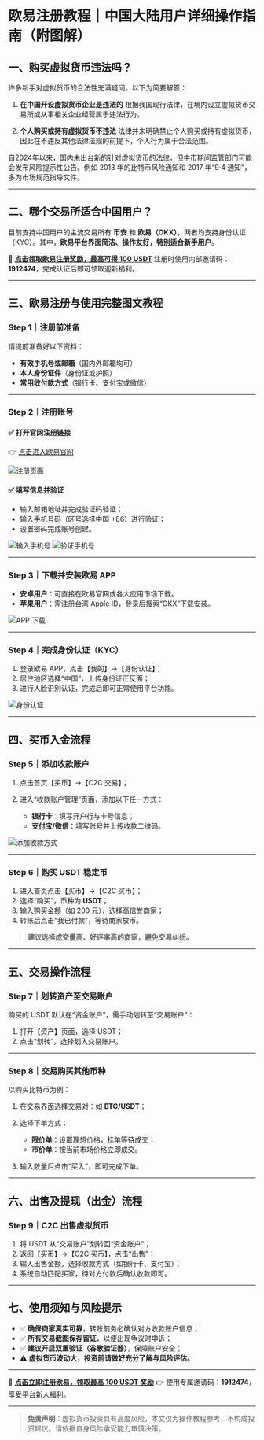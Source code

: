 # 欧易注册教程｜中国大陆用户详细操作指南（附图解）

## 一、购买虚拟货币违法吗？

许多新手对虚拟货币的合法性充满疑问。以下为简要解答：

1. **在中国开设虚拟货币企业是违法的**
   根据我国现行法律，在境内设立虚拟货币交易所或从事相关企业经营属于违法行为。

2. **个人购买或持有虚拟货币不违法**
   法律并未明确禁止个人购买或持有虚拟货币，因此在不违反其他法律法规的前提下，个人行为属于合法范围。

自2024年以来，国内未出台新的针对虚拟货币的法律，但牛市期间监管部门可能会发布风险提示性公告。例如 2013 年的比特币风险通知和 2017 年“9·4 通知”，多为市场规范指导文件。

---

## 二、哪个交易所适合中国用户？

目前支持中国用户的主流交易所有 **币安** 和 **欧易（OKX）**，两者均支持身份认证（KYC）。其中，**欧易平台界面简洁、操作友好，特别适合新手用户**。

🎁 **[点击领取欧易注册奖励，最高可得 100 USDT](https://okx.com/join/1912474)**
注册时使用内部邀请码：**1912474**，完成认证后即可领取迎新福利。

---

## 三、欧易注册与使用完整图文教程

### Step 1｜注册前准备

请提前准备好以下资料：

* **有效手机号或邮箱**（国内外邮箱均可）
* **本人身份证件**（身份证或护照）
* **常用收付款方式**（银行卡、支付宝或微信）

---

### Step 2｜注册账号

#### ✅ 打开官网注册链接

👉 [点击进入欧易官网](https://okx.com/join/1912474)

![注册页面](https://wealthwindvane.com/wp-content/uploads/2024/04/20240425220129.jpg)

#### ✅ 填写信息并验证

* 输入邮箱地址并完成验证码验证；
* 输入手机号码（区号选择中国 +86）进行验证；
* 设置密码完成账号创建。

![输入手机号](https://wealthwindvane.com/wp-content/uploads/2024/04/20240425220316-1.jpg)
![验证手机号](https://wealthwindvane.com/wp-content/uploads/2024/04/20240425220501.jpg)

---

### Step 3｜下载并安装欧易 APP

* **安卓用户**：可直接在欧易官网或各大应用市场下载。
* **苹果用户**：需注册台湾 Apple ID，登录后搜索“OKX”下载安装。

![APP 下载](https://wealthwindvane.com/wp-content/uploads/2024/04/20240425220934.jpg)

---

### Step 4｜完成身份认证（KYC）

1. 登录欧易 APP，点击【我的】→【身份认证】；
2. 居住地区选择“中国”，上传身份证正反面；
3. 进行人脸识别认证，完成后即可正常使用平台功能。

![身份认证](https://wealthwindvane.com/wp-content/uploads/2024/04/9920240425221141.jpg)

---

## 四、买币入金流程

### Step 5｜添加收款账户

1. 点击首页【买币】→【C2C 交易】；
2. 进入“收款账户管理”页面，添加以下任一方式：

   * **银行卡**：填写开户行与卡号信息；
   * **支付宝/微信**：填写账号并上传收款二维码。

![添加收款方式](https://wealthwindvane.com/wp-content/uploads/2024/04/66620240425221756.jpg)

---

### Step 6｜购买 USDT 稳定币

1. 进入首页点击【买币】→【C2C 买币】；
2. 选择“购买”，币种为 **USDT**；
3. 输入购买金额（如 200 元），选择高信誉商家；
4. 转账后点击“我已付款”，等待商家放币。

> **建议选择成交量高、好评率高的商家，避免交易纠纷。**

---

## 五、交易操作流程

### Step 7｜划转资产至交易账户

购买的 USDT 默认在“资金账户”，需手动划转至“交易账户”：

1. 打开【资产】页面，选择 USDT；
2. 点击“划转”，选择划入交易账户。

---

### Step 8｜交易购买其他币种

以购买比特币为例：

1. 在交易界面选择交易对：如 **BTC/USDT**；

2. 选择下单方式：

   * **限价单**：设置理想价格，挂单等待成交；
   * **市价单**：按当前市场价格立即成交。

3. 输入数量后点击“买入”，即可完成下单。

---

## 六、出售及提现（出金）流程

### Step 9｜C2C 出售虚拟货币

1. 将 USDT 从“交易账户”划转回“资金账户”；
2. 返回【买币】→【C2C 买币】，点击“出售”；
3. 输入出售金额，选择收款方式（如银行卡、支付宝）；
4. 系统自动匹配买家，待对方付款后确认收款即可。

---

## 七、使用须知与风险提示

* ✅ **确保商家真实可靠**，转账前务必确认对方收款账户信息；
* ✅ **所有交易截图保存留证**，以便出现争议时申诉；
* ✅ **建议开启双重验证（谷歌验证器）**，保障账户安全；
* ⚠️ **虚拟货币波动大，投资前请做好充分了解与风险评估。**

---

🎁 **[点击立即注册欧易，领取最高 100 USDT 奖励](https://okx.com/join/1912474)**
👉 使用专属邀请码：**1912474**，享受平台新人福利。

---

> **免责声明**：虚拟货币投资具有高度风险，本文仅为操作教程参考，不构成投资建议。请依据自身风险承受能力审慎决策。

